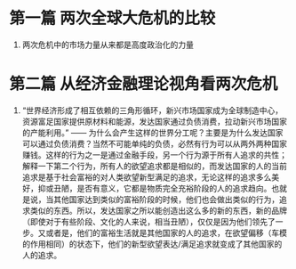 # 第一篇 两次全球大危机的比较

1. 两次危机中的市场力量从来都是高度政治化的力量

# 第二篇 从经济金融理论视角看两次危机

1. “世界经济形成了相互依赖的三角形循环，新兴市场国家成为全球制造中心，资源富足国家提供原材料和能源，发达国家通过负债消费，拉动新兴市场国家的产能利用。” —— 为什么会产生这样的世界分工呢？主要是为什么发达国家可以通过负债消费？当然不可能单纯的负债，必然有行为可以从两外两种国家赚钱。这样的行为之一是通过金融手段，另一个行为源于所有人追求的共性；解释一下第二个行为，所有人的欲望追求都是相似的，而发达国家的人的当前追求是基于社会富裕的对人类欲望新型满足的追求，无论这样的追求多么美好，抑或丑陋，是否有意义，它都是物质完全充裕阶段的人的追求趋向。也就是说，当其他国家达到类似的富裕阶段的时候，他们也会做出类似的行为，追求类似的东西。所以，发达国家之所以能创造出这么多的新的东西，新的品牌（即使对于有些阶段、文化的人来说，相当丑陋），仅仅是因为他们领先了一步。又或者是，他们的富裕生活就是其他国家的人的追求，在欲望偏移（车模的作用相同）的状态下，他们的新型欲望表达/满足追求就变成了其他国家的人的追求。


